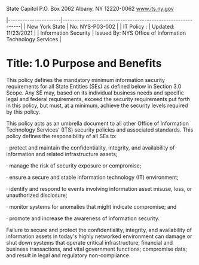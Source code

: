 State Capitol P.O. Box 2062 Albany, NY 12220-0062 www.its.ny.gov

$^{ }$

|----------------------|------------------------------------------------------------|
| New York State       | No:  NYS-P03-002                                           |
| IT Policy :          | Updated:  11/23/2021                                       |
| Information Security | Issued By:  NYS Office of Information  Technology Services |

# Title: **1.0 Purpose and Benefits**

This policy defines the mandatory minimum information security requirements for all State Entities (SEs) as defined below in Section 3.0 Scope. Any SE may, based on its individual business needs and specific legal and federal requirements, exceed the security requirements put forth in this policy, but must, at a minimum, achieve the security levels required by this policy.

This policy acts as an umbrella document to all other Office of Information Technology Services' (ITS) security policies and associated standards. This policy defines the responsibility of all SEs to:

· protect and maintain the confidentiality, integrity, and availability of information and related infrastructure assets;

· manage the risk of security exposure or compromise;

· ensure a secure and stable information technology (IT) environment;

· identify and respond to events involving information asset misuse, loss, or unauthorized disclosure;

· monitor systems for anomalies that might indicate compromise; and

· promote and increase the awareness of information security.

Failure to secure and protect the confidentiality, integrity, and availability of information assets in today's highly networked environment can damage or shut down systems that operate critical infrastructure, financial and business transactions, and vital government functions; compromise data; and result in legal and regulatory non-compliance.